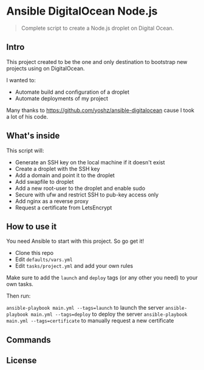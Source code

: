 # Ansible DigitalOcean Node.js
> Complete script to create a Node.js droplet on Digital Ocean.

## Intro
This project created to be the one and only destination to bootstrap new projects using on DigitalOcean.

I wanted to:
* Automate build and configuration of a droplet
* Automate deployments of my project

Many thanks to https://github.com/yoshz/ansible-digitalocean cause I took a lot of his code.

## What's inside
This script will:

* Generate an SSH key on the local machine if it doesn't exist
* Create a droplet with the SSH key
* Add a domain and point it to the droplet
* Add swapfile to droplet
* Add a new root-user to the droplet and enable sudo
* Secure with ufw and restrict SSH to pub-key access only
* Add nginx as a reverse proxy
* Request a certificate from LetsEncrypt

## How to use it
You need Ansible to start with this project. So go get it!

* Clone this repo
* Edit `defaults/vars.yml`
* Edit `tasks/project.yml` and add your own rules

Make sure to add the `launch` and `deploy` tags (or any other you need) to your own tasks.

Then run:

`ansible-playbook main.yml --tags=launch` to launch the server
`ansible-playbook main.yml --tags=deploy` to deploy the server
`ansible-playbook main.yml --tags=certificate` to manually request a new certificate

## Commands

## License

